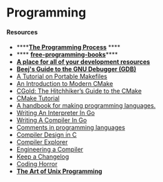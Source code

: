 # Programming

#### Resources

* ****[**The Programming Process**](http://www2.hawaii.edu/\~takebaya/ics111/process\_of\_programming/process\_of\_programming.html) ****&#x20;
* &#x20;**** [**free-programming-books**](https://github.com/EbookFoundation/free-programming-books)****
* ****[**A place for all of your development resources**](https://devsource.netlify.app)****
* [**Beej's Guide to the GNU Debugger (GDB)**](https://beej.us/guide/bggdb/)
* [A Tutorial on Portable Makefiles](https://nullprogram.com/blog/2017/08/20/)
* [An Introduction to Modern CMake](https://cliutils.gitlab.io/modern-cmake/)
* [CGold: The Hitchhiker’s Guide to the CMake](https://cgold.readthedocs.io/)
* [CMake Tutorial](https://cmake.org/cmake/help/latest/guide/tutorial/index.html)
* [A handbook for making programming languages.](http://craftinginterpreters.com/)
* [Writing An Interpreter In Go](https://interpreterbook.com/)
* [Writing A Compiler In Go](https://compilerbook.com/)
* [Comments in programming languages](https://www.gavilan.edu/csis/languages/comments.html)
* [Compiler Design in C](https://holub.com/compiler)
* [Compiler Explorer](https://godbolt.org)
* [Engineering a Compiler](https://dl.acm.org/doi/pdf/10.5555/2737838)
* [Keep a Changelog](https://keepachangelog.com/en/1.0.0/)
* [Coding Horror](https://blog.codinghorror.com)
* ****[**The Art of Unix Programming**](http://catb.org/esr/writings/taoup/html/index.html)****
